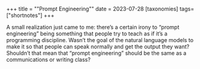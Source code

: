+++
title = "\"Prompt Engineering\""
date = 2023-07-28
[taxonomies]
tags= ["shortnotes"]
+++

A small realization just came to me: there’s a certain irony to “prompt engineering” being something that people try to teach as if it’s a programming discipline. Wasn’t the goal of the natural language models to make it so that people can speak normally and get the output they want? Shouldn’t that mean that “prompt engineering” should be the same as a communications or writing class?
